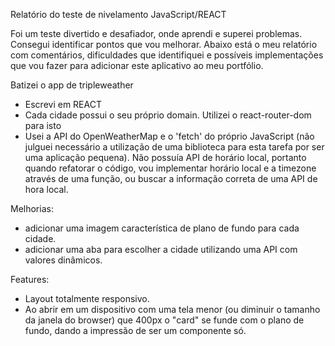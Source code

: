 Relatório do teste de nivelamento JavaScript/REACT

Foi um teste divertido e desafiador, onde aprendi e superei problemas.
Consegui identificar pontos que vou melhorar. Abaixo está o meu relatório com comentários, dificuldades que identifiquei e possíveis implementações que vou fazer para adicionar este aplicativo ao meu portfólio.

Batizei o app de tripleweather

- Escrevi em REACT
- Cada cidade possui o seu próprio domain. Utilizei o react-router-dom para isto
- Usei a API do OpenWeatherMap e o 'fetch' do próprio JavaScript (não julguei necessário a utilização de uma biblioteca para esta tarefa por ser uma aplicação pequena). Não possuía API de horário local, portanto quando refatorar o código, vou implementar horário local e a timezone através de uma função, ou buscar a informação correta de uma API de hora local.

Melhorias:
- adicionar uma imagem característica de plano de fundo para cada cidade. 
- adicionar uma aba para escolher a cidade utilizando uma API com valores dinâmicos.

Features:
- Layout totalmente responsivo.
- Ao abrir em um dispositivo com uma tela menor (ou diminuir o tamanho da janela do browser) que 400px o "card" se funde com o plano de fundo, dando a impressão de ser um componente só.
